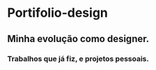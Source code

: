 # Portifolio-design
## Minha evolução como designer.
### Trabalhos que já fiz, e projetos pessoais.
